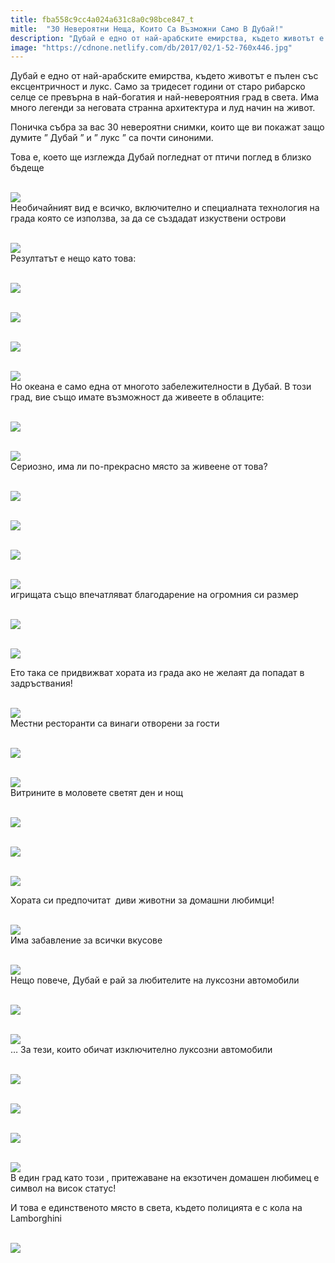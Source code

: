 ```yaml
---
title: fba558c9cc4a024a631c8a0c98bce847_t
mitle:  "30 Невероятни Неща, Които Са Възможни Само В Дубай!"
description: "Дубай е едно от най-арабските емирства, където животът е пълен със ексцентричност и лукс. Само за тридесет години от старо рибарско селце се превърна в най-богатия и"
image: "https://cdnone.netlify.com/db/2017/02/1-52-760x446.jpg"
---
```


 <p>Дубай е едно от най-арабските емирства, където животът е пълен със ексцентричност и лукс. Само за тридесет години от старо рибарско селце се превърна в най-богатия и най-невероятния град в света. Има много легенди за неговата странна архитектура и луд начин на живот.</p>      <p>Поничка събра за вас 30 невероятни снимки, които ще ви покажат защо думите ” Дубай ” и ” лукс ” са почти синоними.</p>  <p>Това е, което ще изглежда Дубай погледнат от птичи поглед в близко бъдеще</p> <p> <br/><img src="https://cdnone.netlify.com/db/2017/02/1-52-760x446.jpg"/><br/> Необичайният вид е всичко, включително и специалната технология на града която се използва, за да се създадат изкуствени острови</p>      <p> <br/><img src="https://cdnone.netlify.com/db/2017/02/2-54-760x505.jpg"/><br/> Резултатът е нещо като това:</p> <p> <br/><img src="https://cdnone.netlify.com/db/2017/02/3-54-760x464.jpg"/><br/></p> <p> <br/><img src="https://cdnone.netlify.com/db/2017/02/4-53-760x506.jpg"/><br/></p> <p> <br/><img src="https://cdnone.netlify.com/db/2017/02/5-53-760x496.jpg"/><br/></p>       <p> <br/><img src="https://cdnone.netlify.com/db/2017/02/6-49-760x449.jpg"/><br/> Но океана е само една от многото забележителности в Дубай. В този град, вие също имате възможност да живеете в облаците:</p> <p> <br/><img src="https://cdnone.netlify.com/db/2017/02/7-48-760x506.jpg"/><br/></p> <p> <br/><img src="https://cdnone.netlify.com/db/2017/02/8-48-760x426.jpg"/><br/> Сериозно, има ли по-прекрасно място за живеене от това?</p> <p> <br/><img src="https://cdnone.netlify.com/db/2017/02/9-47-760x427.jpg"/><br/></p> <p> <br/><img src="https://cdnone.netlify.com/db/2017/02/10-42-760x506.jpg"/><br/></p>  <p> <br/><img src="https://cdnone.netlify.com/db/2017/02/11-39-760x507.jpg"/><br/></p>      <p> <br/><img src="https://cdnone.netlify.com/db/2017/02/12-33-760x505.jpg"/><br/> игрищата също впечатляват благодарение на огромния си размер</p> <p> <br/><img src="https://cdnone.netlify.com/db/2017/02/13-31-760x315.jpg"/><br/></p> <p> <br/><img src="https://cdnone.netlify.com/db/2017/02/14-30-760x253.jpg"/><br/></p> <p>Ето така се придвижват хората из града ако не желаят да попадат в задръствания!</p>      <p> <br/><img src="https://cdnone.netlify.com/db/2017/03/2-6.jpg"/><br/> Местни ресторанти са винаги отворени за гости</p> <p> <br/><img src="https://cdnone.netlify.com/db/2017/02/15-31-760x337.jpg"/><br/></p> <p> <br/><img src="https://cdnone.netlify.com/db/2017/02/16-18-760x337.jpg"/><br/> Витрините в моловете светят ден и нощ</p> <p> <br/><img src="https://cdnone.netlify.com/db/2017/02/17-15-760x507.jpg"/><br/></p> <p> <br/><img src="https://cdnone.netlify.com/db/2017/02/18-13-760x507.jpg"/><br/></p> <p> <br/><img src="https://cdnone.netlify.com/db/2017/02/19-9-760x569.jpg"/><br/></p> <p>Хората си предпочитат  диви животни за домашни любимци!</p> <p> <br/><img src="https://cdnone.netlify.com/db/2017/03/1-7.jpg"/><br/> Има забавление за всички вкусове</p> <p> <br/><img src="https://cdnone.netlify.com/db/2017/02/20-9-760x519.jpg"/><br/> Нещо повече, Дубай е рай за любителите на луксозни автомобили</p> <p> <br/><img src="https://cdnone.netlify.com/db/2017/02/21-8-760x475.jpg"/><br/></p> <p> <br/><img src="https://cdnone.netlify.com/db/2017/02/22-8-760x369.jpg"/><br/> … За тези, които обичат изключително луксозни автомобили</p> <p> <br/><img src="https://cdnone.netlify.com/db/2017/02/23-6-760x378.jpg"/><br/></p> <p> <br/><img src="https://cdnone.netlify.com/db/2017/02/24-5-760x566.jpg"/><br/></p> <p> <br/><img src="https://cdnone.netlify.com/db/2017/02/25-6-760x507.jpg"/><br/></p> <p> <br/><img src="https://cdnone.netlify.com/db/2017/02/26-5-760x570.jpg"/><br/> В един град като този , притежаване на екзотичен домашен любимец е символ на висок статус!</p>  <p>И това е единственото място в света, където полицията е с кола на Lamborghini</p> <p> <br/><img src="https://cdnone.netlify.com/db/2017/02/27-4-760x427.jpg"/><br/></p>       